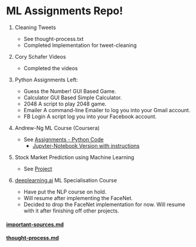 # ML Assignments Repo!

1. Cleaning Tweets
   * See thought-process.txt
   * Completed Implementation for tweet-cleaning

2. Cory Schafer Videos
   * Completed the videos

3. Python Assignments Left:
   * Guess the Number! GUI Based Game.
   * Calculator GUI Based Simple Calculator.
   * 2048 A script to play 2048 game.
   * Emailer A command-line Emailer to log you into your Gmail account.
   * FB Login A script log you into your Facebook account.

4. Andrew-Ng ML Course (Coursera)
   * See [Assignments - Python Code](https://github.com/siddhantkhandelwal/ML_SIG/tree/master/andrew-ng-assignments)
     * [Jupyter-Notebook Version with instructions](https://github.com/siddhantkhandelwal/ml-coursera-python-assignments)

5. Stock Market Prediction using Machine Learning
   * See [Project](https://github.com/siddhantkhandelwal/Stock-Market-Prediction-Using-ML)

6. [deeplearning.ai](https://www.deeplearning.ai/) ML Specialisation Course
   * Have put the NLP course on hold.
   * Will resume after implementing the FaceNet.
   * Decided to drop the FaceNet implementation for now. Will resume with it after finishing off other projects.

#### [important-sources.md](https://github.com/siddhantkhandelwal/ML_SIG/blob/master/important-sources.md)
#### [thought-process.md](https://github.com/siddhantkhandelwal/ML_SIG/blob/master/thought-process.md)
